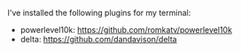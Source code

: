I've installed the following plugins for my terminal:

* powerlevel10k: https://github.com/romkatv/powerlevel10k
* delta: https://github.com/dandavison/delta
